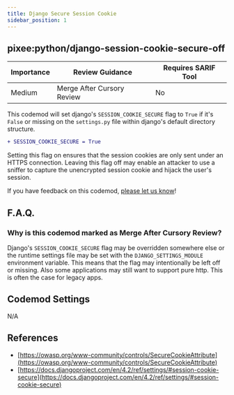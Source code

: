 ```yaml
---
title: Django Secure Session Cookie
sidebar_position: 1
---
```


## pixee:python/django-session-cookie-secure-off

| Importance | Review Guidance            | Requires SARIF Tool |
|------------|----------------------------|---------------------|
 | Medium       | Merge After Cursory Review | No                  |

This codemod will set django's `SESSION_COOKIE_SECURE` flag to `True` if it's `False` or missing on the `settings.py` file within django's default directory structure.

```diff
+ SESSION_COOKIE_SECURE = True
```

Setting this flag on ensures that the session cookies are only sent under an HTTPS connection. Leaving this flag off may enable an attacker to use a sniffer to capture the unencrypted session cookie and hijack the user's session.

If you have feedback on this codemod, [please let us know](mailto:feedback@pixee.ai)!

## F.A.Q. 

### Why is this codemod marked as Merge After Cursory Review?

Django's `SESSION_COOKIE_SECURE` flag may be overridden somewhere else or the runtime settings file may be set with the `DJANGO_SETTINGS_MODULE` environment variable. This means that the flag may intentionally be left off or missing. Also some applications may still want to support pure http. This is often the case for legacy apps. 

## Codemod Settings

N/A

## References
* [https://owasp.org/www-community/controls/SecureCookieAttribute](https://owasp.org/www-community/controls/SecureCookieAttribute)
* [https://docs.djangoproject.com/en/4.2/ref/settings/#session-cookie-secure](https://docs.djangoproject.com/en/4.2/ref/settings/#session-cookie-secure)
